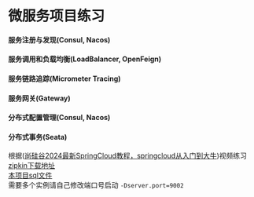 # 微服务项目练习

#### 服务注册与发现(Consul, Nacos)
#### 服务调用和负载均衡(LoadBalancer, OpenFeign)
#### 服务链路追踪(Micrometer Tracing)
#### 服务网关(Gateway)
#### 分布式配置管理(Consul, Nacos)
#### 分布式事务(Seata)



根据([尚硅谷2024最新SpringCloud教程，springcloud从入门到大牛](https://www.bilibili.com/video/BV1gW421P7RD/?share_source=copy_web&vd_source=2fda0b25e50e841c8126929ff3e47259))视频练习 <br>
[zipkin下载地址](https://repo1.maven.org/maven2/io/zipkin/zipkin-server/3.1.1/zipkin-server-3.1.1-exec.jar) <br>
[本项目sql文件](resource/t_pay.sql) <br>
需要多个实例请自己修改端口号启动 `-Dserver.port=9002`
